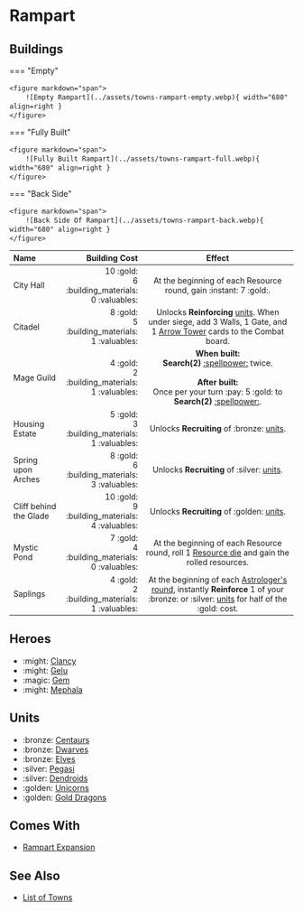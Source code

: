 # Rampart

## Buildings

=== "Empty"

    <figure markdown="span">
        ![Empty Rampart](../assets/towns-rampart-empty.webp){ width="680" align=right }
    </figure>

=== "Fully Built"

    <figure markdown="span">
        ![Fully Built Rampart](../assets/towns-rampart-full.webp){ width="680" align=right }
    </figure>

=== "Back Side"

    <figure markdown="span">
        ![Back Side Of Rampart](../assets/towns-rampart-back.webp){ width="680" align=right }
    </figure>

| Name | Building Cost | Effect |
| :--- | ---: | :---: |
| City Hall | 10 :gold:<br>6 :building_materials:<br>0 :valuables: | At the beginning of each Resource round, gain :instant: 7 :gold:. |
| Citadel | 8 :gold:<br>5 :building_materials:<br>1 :valuables: | Unlocks **Reinforcing** [units](#units). When under siege, add 3 Walls, 1 Gate, and 1 [Arrow Tower](../units/arrow_tower.md) cards to the Combat board. |
| Mage Guild | 4 :gold:<br>2 :building_materials:<br>1 :valuables: | **When built:**<br>**Search(2)** [:spellpower:](../spells/index.md) twice.<br><br>**After built:**<br>Once per your turn :pay: 5 :gold: to **Search(2)** [:spellpower:](../spells/index.md). |
| Housing Estate | 5 :gold:<br>3 :building_materials:<br>1 :valuables: | Unlocks **Recruiting** of :bronze: [units](#units). |
| Spring upon Arches | 8 :gold:<br>6 :building_materials:<br>3 :valuables: | Unlocks **Recruiting** of :silver: [units](#units). | 
| Cliff behind the Glade | 10 :gold:<br>9 :building_materials:<br>4 :valuables: | Unlocks **Recruiting** of :golden: [units](#units). |
| Mystic Pond | 7 :gold:<br>4 :building_materials:<br>0 :valuables: | At the beginning of each Resource round, roll 1 [Resource die](../dice.md#resource-die) and gain the rolled resources. |
| Saplings | 4 :gold:<br>2 :building_materials:<br>1 :valuables: | At the beginning of each [Astrologer's round](../astrologers_proclaim/index.md), instantly **Reinforce** 1 of your :bronze: or :silver: [units](#units) for half of the  :gold: cost. |


## Heroes

- :might: [Clancy](../heroes/clancy.md)
- :might: [Gelu](../heroes/gelu.md)
- :magic: [Gem](../heroes/gem.md)
- :might: [Mephala](../heroes/mephala.md)


## Units

- :bronze: [Centaurs](../units/centaurs.md)
- :bronze: [Dwarves](../units/dwarves.md)
- :bronze: [Elves](../units/elves.md)
- :silver: [Pegasi](../units/pegasi.md)
- :silver: [Dendroids](../units/dendroids.md)
- :golden: [Unicorns](../units/unicorns.md)
- :golden: [Gold Dragons](../units/gold_dragons.md)


## Comes With

- [Rampart Expansion](../content/rampart_expansion.md)


## See Also

- [List of Towns](../towns/index.md)